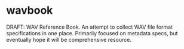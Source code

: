 # wavbook
DRAFT: WAV Reference Book.  An attempt to collect WAV file format specifications in one place. Primarily focused on metadata specs, but eventually hope it will be comprehensive resource.

